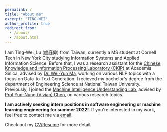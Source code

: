 ```yaml
---
permalink: /
title: "About me"
excerpt: "TING-WEI"
author_profile: true
redirect_from: 
  - /about/
  - /about.html
---
```


I am Ting-Wei, Lu (盧庭偉) from Taiwan, currently a MS student at Cornell Tech in New York City studying Information Systems and Applied Information Science. Before that, I was a research assistant for the [Chinese Knowledge and Information Processing Laboratory (CKIP)](https://ckip.iis.sinica.edu.tw/) at Academia Sinica, advised by [Dr. Wei-Yun Ma](https://homepage.iis.sinica.edu.tw/pages/ma/), working on various NLP topics with a focus on Data-to-Text Generation. I recieved my bachelor's degree from the department of Engineering Science at National Taiwan University. Previously, I joined the [Machine Intelligence Understanding Lab](https://www.csie.ntu.edu.tw/~miulab/), advised by [Prof.Yun-Nung (Vivian) Chen](https://www.csie.ntu.edu.tw/~yvchen/index.html), on various research topics.

<strong>I am actively seeking intern positions in software engineering or machine learning engineering for summer 2022!</strong>. If you're interested in my work, feel free to contact me via [email](mailto:tim8733123@gmail.com).

Check out my [CV/Resume](https://dwaydwaydway.github.io/files/Ting-Wei_Lu.pdf) for more detail.

<!-- About Me (The more important stuffs...)
======
* Hate raining days.
* Inexplicably love telling jokes in broken english.
* Spawned the rule of ejection in southern baseball league by throwing 3 HBP in an single inning.
* Sort of play piano.
* League of Legends Challenger.
* Fine, I'm actually a Diamond 1.
* Alright, alright. I'm a Bronze 2. Shut up.
* Not sure why I'm writing this site at all since no one will visit here except probably my mom.  -->
